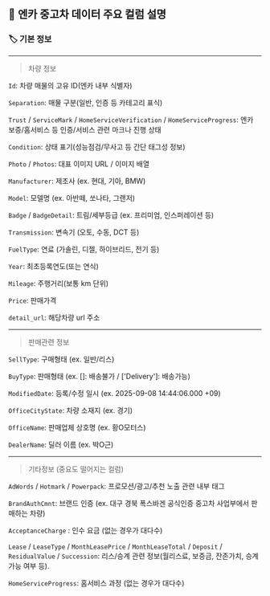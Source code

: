 ## 🚗 엔카 중고차 데이터 주요 컬럼 설명

### 🏷️ 기본 정보
---
> 차량 정보

`Id`: 차량 매물의 고유 ID(엔카 내부 식별자)

`Separation`: 매물 구분(일반, 인증 등 카테고리 표식)

`Trust` / `ServiceMark` / `HomeServiceVerification` / `HomeServiceProgress`: 엔카 보증/홈서비스 등 인증/서비스 관련 마크나 진행 상태

`Condition`: 상태 표기(성능점검/무사고 등 간단 태그성 정보)

`Photo` / `Photos`: 대표 이미지 URL / 이미지 배열

`Manufacturer`: 제조사 (ex. 현대, 기아, BMW)

`Model`: 모델명 (ex. 아반떼, 쏘나타, 그랜저)

`Badge` / `BadgeDetail`: 트림/세부등급 (ex. 프리미엄, 인스퍼레이션 등)

`Transmission`: 변속기 (오토, 수동, DCT 등)

`FuelType`: 연료 (가솔린, 디젤, 하이브리드, 전기 등)

`Year`: 최초등록연도(또는 연식) 

`Mileage`: 주행거리(보통 km 단위)

`Price`: 판매가격

`detail_url`: 해당차량 url 주소

---
> 판매관련 정보

`SellType`: 구매형태 (ex. 일반/리스)

`BuyType`: 판매형태 (ex. []: 배송불가 / ['Delivery']: 배송가능)

`ModifiedDate`: 등록/수정 일시 (ex. 2025-09-08 14:44:06.000 +09)

`OfficeCityState`: 차량 소재지 (ex. 경기)

`OfficeName`: 판매업체 상호명 (ex. 황O모터스)

`DealerName`: 딜러 이름 (ex. 박O근)

---
> 기타정보 (중요도 떨어지는 컬럼)

`AdWords` / `Hotmark` / `Powerpack`: 프로모션/광고/추천 노출 관련 내부 태그

`BrandAuthCmnt`: 브랜드 인증 (ex. 대구 경북 폭스바겐 공식인증 중고차 사업부에서 판매하는 차량)

`AcceptanceCharge` : 인수 요금 (없는 경우가 대다수)

`Lease` / `LeaseType` / `MonthLeasePrice` / `MonthLeaseTotal` / `Deposit` / `ResidualValue` / `Succession`: 리스/승계 관련 정보(월리스료, 보증금, 잔존가치, 승계 가능 여부 등).

`HomeServiceProgress`: 홈서비스 과정 (없는 경우가 대다수)




